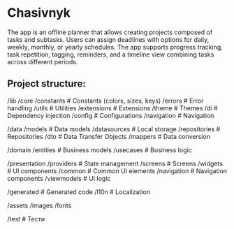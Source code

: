 # Chasivnyk
The app is an offline planner that allows creating projects composed of tasks and subtasks. Users can assign deadlines with options for daily, weekly, monthly, or yearly schedules. The app supports progress tracking, task repetition, tagging, reminders, and a timeline view combining tasks across different periods.

## Project structure:
/lib
  /core
    /constants      # Constants (colors, sizes, keys)
    /errors         # Error handling
    /utils          # Utilities
    /extensions     # Extensions
    /theme          # Themes
    /di             # Dependency injection
    /config         # Configurations
    /navigation     # Navigation

  /data
    /models         # Data models
    /datasources    # Local storage
    /repositories   # Repositories
    /dto            # Data Transfer Objects
    /mappers        # Data conversion

  /domain
    /entities       # Business models
    /usecases       # Business logic

  /presentation
    /providers      # State management
    /screens        # Screens
    /widgets        # UI components
    /common         # Common UI elements
    /navigation     # Navigation components
    /viewmodels     # UI logic

  /generated        # Generated code
  /l10n             # Localization

/assets
  /images
  /fonts

/test              # Тести